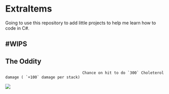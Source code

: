 # ExtraItems
Going to use this repository to add little projects to help me learn how to code in C#.

#WIPS
------
The Oddity
----------
                                      Chance on hit to do `300` Choleterol damage ( `+100` damage per stack)
![](https://i.imgur.com/ItxiWq7.png)
